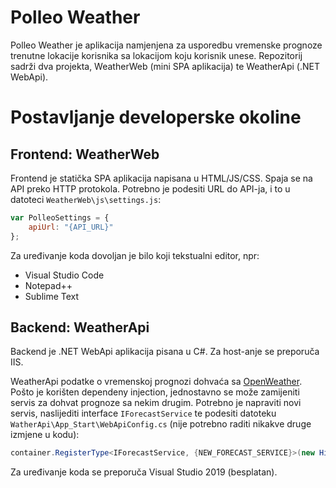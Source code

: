 # Polleo Weather

Polleo Weather je aplikacija namjenjena za usporedbu vremenske prognoze trenutne lokacije korisnika sa lokacijom koju korisnik unese.
Repozitorij sadrži dva projekta, WeatherWeb (mini SPA aplikacija) te WeatherApi (.NET WebApi).

# Postavljanje developerske okoline
## Frontend: WeatherWeb
Frontend je statička SPA aplikacija napisana u HTML/JS/CSS. Spaja se na API preko HTTP protokola. 
Potrebno je podesiti URL do API-ja, i to u datoteci `WeatherWeb\js\settings.js`:

```javascript
var PolleoSettings = {
    apiUrl: "{API_URL}"
};
```
Za uređivanje koda dovoljan je bilo koji tekstualni editor, npr:
* Visual Studio Code
* Notepad++
* Sublime Text 

## Backend: WeatherApi
Backend je .NET WebApi aplikacija pisana u C#. Za host-anje se preporuča IIS.

WeatherApi podatke o vremenskoj prognozi dohvaća sa [OpenWeather](https://openweathermap.org/). Pošto je korišten dependeny injection, jednostavno se može zamijeniti servis za dohvat prognoze sa nekim drugim. Potrebno je napraviti novi servis, naslijediti interface `IForecastService`  te podesiti datoteku `WatherApi\App_Start\WebApiConfig.cs` (nije potrebno raditi nikakve druge izmjene u kodu):
 ```csharp
container.RegisterType<IForecastService, {NEW_FORECAST_SERVICE}>(new HierarchicalLifetimeManager());
```
Za uređivanje koda se preporuča Visual Studio 2019 (besplatan).
